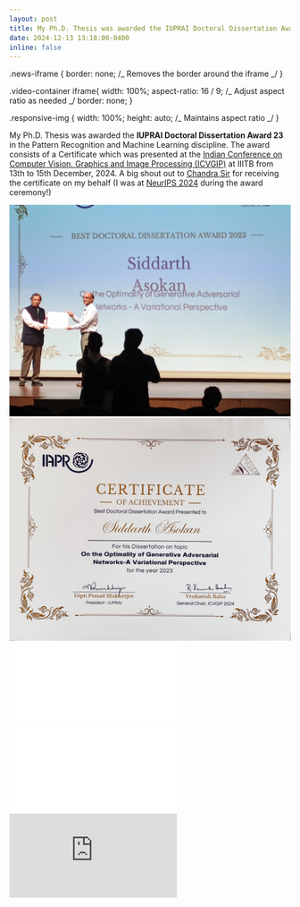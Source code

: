 ```yaml
---
layout: post
title: My Ph.D. Thesis was awarded the IUPRAI Doctoral Dissertation Award 23!!
date: 2024-12-13 13:18:00-0400
inline: false
---
```


.news-iframe {
border: none; /_ Removes the border around the iframe _/
}

.video-container iframe{
width: 100%;
aspect-ratio: 16 / 9; /_ Adjust aspect ratio as needed _/
border: none;
}

.responsive-img {
width: 100%;
height: auto; /_ Maintains aspect ratio _/
}

My Ph.D. Thesis was awarded the <b>IUPRAI Doctoral Dissertation Award 23</b> in the Pattern Recognition and Machine Learning discipline. The award consists of a Certificate which was presented at the [Indian Conference on Computer Vision, Graphics and Image Processing (ICVGIP)](https://web.archive.org/web/20241224180341/https%3A%2F%2Ficvgip.in%2F) at IIITB from 13th to 15th December, 2024. A big shout out to [Chandra Sir](https://sites.google.com/view/spectrumlabeeiisc/spectrum-lab?authuser=0) for receiving the certificate on my behalf (I was at [NeurIPS 2024](https://www.siddarthasokan.com/news/announcement_020/) during the award ceremony!)

<img class="responsive-img" src="/assets/img/news/IUPRAI.JPG" alt="Image of Prof. Chandra Sekhar Seelamantula receiving the IUPRAI DDA on behalf of Siddarth Asokan">

<img class="responsive-img" src="/assets/img/news/IUPRAI_DDA.jpg" alt="Image of Siddarth Asokan's Certificate for the IUPRAI DDA">

<iframe class="news-iframe" frameborder="0" scrolling="yes"  src="/assets/img/news/IUPRAI.JPG" name="imgbox" id="imgbox"> <p>Image of Prof. Chandra Sekhar Seelamantula receiving the IUPRAI DDA on behalf of Siddarth Asokan</p> </iframe>

<iframe class="news-iframe" frameborder="0" scrolling="yes"  src="/assets/img/news/IUPRAI_DDA.jpg" name="imgbox" id="imgbox"><p>Siddarth Asokan's Certificate for the IUPRAI DDA</p></iframe>

<div class="video-container">
<iframe src="https://www.youtube.com/embed/MMFyozyJSDg?si=AUP8MBoaU546EUM5" title="YouTube video player" frameborder="0" allow="accelerometer; autoplay; clipboard-write; encrypted-media; gyroscope; picture-in-picture; web-share" allowfullscreen></iframe>
</div>
